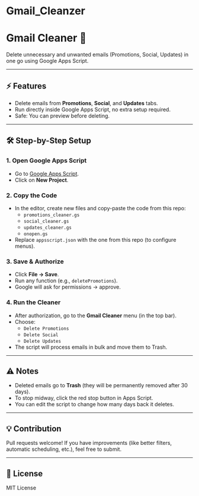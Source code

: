 # Gmail_Cleanzer
# Gmail Cleaner 🚀

Delete unnecessary and unwanted emails (Promotions, Social, Updates) in one go using Google Apps Script.

---

## ⚡ Features
- Delete emails from **Promotions**, **Social**, and **Updates** tabs.
- Run directly inside Google Apps Script, no extra setup required.
- Safe: You can preview before deleting.

---

## 🛠️ Step-by-Step Setup

### 1. Open Google Apps Script
- Go to [Google Apps Script](https://script.google.com/).
- Click on **New Project**.

### 2. Copy the Code
- In the editor, create new files and copy-paste the code from this repo:
  - `promotions_cleaner.gs`
  - `social_cleaner.gs`
  - `updates_cleaner.gs`
  - `onopen.gs`
- Replace `appsscript.json` with the one from this repo (to configure menus).

### 3. Save & Authorize
- Click **File → Save**.
- Run any function (e.g., `deletePromotions`).
- Google will ask for permissions → approve.

### 4. Run the Cleaner
- After authorization, go to the **Gmail Cleaner** menu (in the top bar).
- Choose:
  - `Delete Promotions`
  - `Delete Social`
  - `Delete Updates`
- The script will process emails in bulk and move them to Trash.

---

## ⚠️ Notes
- Deleted emails go to **Trash** (they will be permanently removed after 30 days).
- To stop midway, click the red stop button in Apps Script.
- You can edit the script to change how many days back it deletes.

---

## 💡 Contribution
Pull requests welcome! If you have improvements (like better filters, automatic scheduling, etc.), feel free to submit.

---

## 📜 License
MIT License

